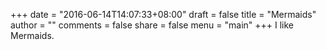 +++
date = "2016-06-14T14:07:33+08:00"
draft = false
title = "Mermaids"
author = ""
comments = false
share = false
menu = "main"
+++
I like Mermaids.
